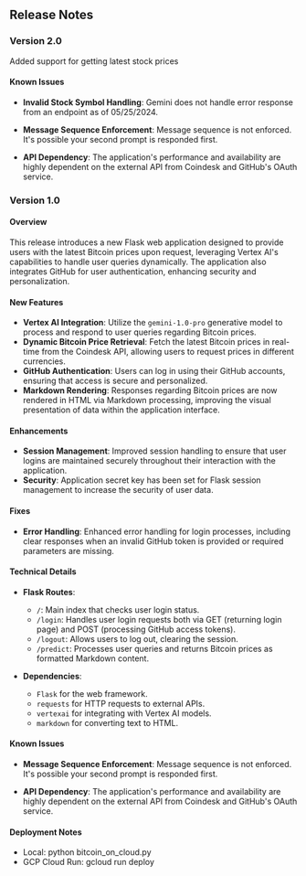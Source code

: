 ## Release Notes
### Version 2.0
Added support for getting latest stock prices

#### Known Issues
- **Invalid Stock Symbol Handling**: Gemini does not handle error response from an endpoint as of 05/25/2024.

- **Message Sequence Enforcement**: Message sequence is not enforced. It's possible your second prompt is responded first.

- **API Dependency**: The application's performance and availability are highly dependent on the external API from Coindesk and GitHub's OAuth service.

### Version 1.0

#### Overview
This release introduces a new Flask web application designed to provide users with the latest Bitcoin prices upon request, leveraging Vertex AI's capabilities to handle user queries dynamically. The application also integrates GitHub for user authentication, enhancing security and personalization.

#### New Features

- **Vertex AI Integration**: Utilize the `gemini-1.0-pro` generative model to process and respond to user queries regarding Bitcoin prices.
- **Dynamic Bitcoin Price Retrieval**: Fetch the latest Bitcoin prices in real-time from the Coindesk API, allowing users to request prices in different currencies.
- **GitHub Authentication**: Users can log in using their GitHub accounts, ensuring that access is secure and personalized.
- **Markdown Rendering**: Responses regarding Bitcoin prices are now rendered in HTML via Markdown processing, improving the visual presentation of data within the application interface.

#### Enhancements

- **Session Management**: Improved session handling to ensure that user logins are maintained securely throughout their interaction with the application.
- **Security**: Application secret key has been set for Flask session management to increase the security of user data.

#### Fixes

- **Error Handling**: Enhanced error handling for login processes, including clear responses when an invalid GitHub token is provided or required parameters are missing.

#### Technical Details

- **Flask Routes**:
  - `/`: Main index that checks user login status.
  - `/login`: Handles user login requests both via GET (returning login page) and POST (processing GitHub access tokens).
  - `/logout`: Allows users to log out, clearing the session.
  - `/predict`: Processes user queries and returns Bitcoin prices as formatted Markdown content.

- **Dependencies**:
  - `Flask` for the web framework.
  - `requests` for HTTP requests to external APIs.
  - `vertexai` for integrating with Vertex AI models.
  - `markdown` for converting text to HTML.

#### Known Issues

- **Message Sequence Enforcement**: Message sequence is not enforced. It's possible your second prompt is responded first.

- **API Dependency**: The application's performance and availability are highly dependent on the external API from Coindesk and GitHub's OAuth service.

#### Deployment Notes

- Local: python bitcoin_on_cloud.py
- GCP Cloud Run: gcloud run deploy
